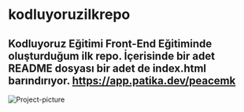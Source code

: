 # kodluyoruzilkrepo
Kodluyoruz Eğitimi Front-End Eğitiminde oluşturduğum ilk repo. İçerisinde bir adet README dosyası
bir adet de index.html barındırıyor.
https://app.patika.dev/peacemk
---

![Project-picture](https://imgyukle.com/i/nXqbXM)

